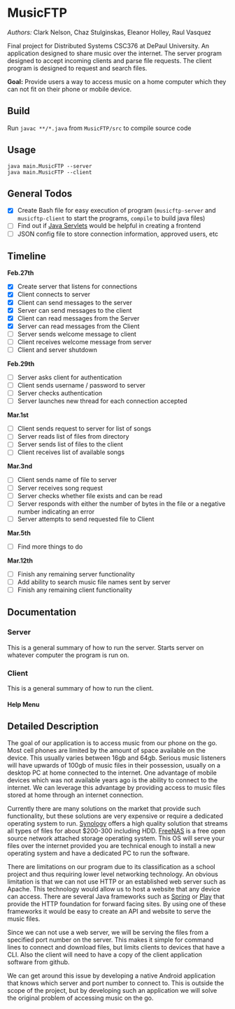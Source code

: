 # MusicFTP
*Authors:* Clark Nelson, Chaz Stulginskas, Eleanor Holley, Raul Vasquez

Final project for Distributed Systems CSC376 at DePaul University. An application designed to share music over the internet. The server program designed to accept incoming clients and parse file requests. The client program is designed to request and search files.

**Goal:** Provide users a way to access music on a home computer which they can not fit on their phone or mobile device.

## Build

Run `javac **/*.java` from `MusicFTP/src` to compile source code

## Usage

    java main.MusicFTP --server
    java main.MusicFTP --client

## General Todos

- [X] Create Bash file for easy execution of program (`musicftp-server` and `musicftp-client` to start the programs, `compile` to build java files)
- [ ] Find out if [Java Servlets](https://en.wikipedia.org/wiki/Java_servlet)  would be helpful in creating a frontend
- [ ] JSON config file to store connection information, approved users, etc

## Timeline

**Feb.27th**

- [X] Create server that listens for connections
- [X] Client connects to server
- [X] Client can send messages to the server
- [X] Server can send messages to the client
- [X] Client can read messages from the Server
- [X] Server can read messages from the Client
- [ ] Server sends welcome message to client
- [ ] Client receives welcome message from server
- [ ] Client and server shutdown

**Feb.29th**

- [ ] Server asks client for authentication
- [ ] Client sends username / password to server
- [ ] Server checks authentication
- [ ] Server launches new thread for each connection accepted  

**Mar.1st**

- [ ] Client sends request to server for list of songs
- [ ] Server reads list of files from directory
- [ ] Server sends list of files to the client
- [ ] Client receives list of available songs

**Mar.3nd**

- [ ] Client sends name of file to server
- [ ] Server receives song request
- [ ] Server checks whether file exists and can be read
- [ ] Server responds with either the number of bytes in the file or a negative number indicating an error
- [ ] Server attempts to send requested file to Client

**Mar.5th**

- [ ] Find more things to do

**Mar.12th**

- [ ] Finish any remaining server functionality
- [ ] Add ability to search music file names sent by server
- [ ] Finish any remaining client functionality

## Documentation

### Server

This is a general summary of how to run the server. Starts server on whatever computer the program is run on.

### Client

This is a general summary of how to run the client.

#### Help Menu

## Detailed Description

The goal of our application is to access music from our phone on the go. Most cell phones are limited by the amount of space available on the device. This usually varies between 16gb and 64gb. Serious music listeners will have upwards of 100gb of music files in their possession, usually on a desktop PC at home connected to the internet. One advantage of mobile devices which was not available years ago is the ability to connect to the internet. We can leverage this advantage by providing access to music files stored at home through an internet connection.

Currently there are many solutions on the market that provide such functionality, but these solutions are very expensive or require a dedicated operating system to run. [Synology](https://www.synology.com/en-us/products/DS115j) offers a high quality solution that streams all types of files for about $200-300 including HDD. [FreeNAS](http://www.freenas.org/) is a free open source network attached storage operating system. This OS will serve your files over the internet provided you are technical enough to install a new operating system and have a dedicated PC to run the software.

There are limitations on our program due to its classification as a school project and thus requiring lower level networking technology. An obvious limitation is that we can not use HTTP or an established web server such as Apache. This technology would allow us to host a website that any device can access. There are several Java frameworks such as [Spring](https://spring.io/) or [Play](https://www.playframework.com/) that provide the HTTP foundation for forward facing sites. By using one of these frameworks it would be easy to create an API and website to serve the music files.

Since we can not use a web server, we will be serving the files from a specified port number on the server. This makes it simple for command lines to connect and download files, but limits clients to devices that have a CLI. Also the client will need to have a copy of the client application software from github.

We can get around this issue by developing a native Android application that knows which server and port number to connect to. This is outside the scope of the project, but by developing such an application we will solve the original problem of accessing music on the go.
